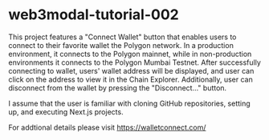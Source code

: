 # web3modal-tutorial-002

This project features a "Connect Wallet" button that enables users to connect to their favorite wallet the Polygon network. In a production environment, it connects to the Polygon mainnet, while in non-production environments it connects to the Polygon Mumbai Testnet.
After successfully connecting to wallet, users' wallet address will be displayed, and user can click on the address to view it in the Chain Explorer. Additionally, user can disconnect from the wallet by pressing the "Disconnect…" button.

I assume that the user is familiar with cloning GitHub repositories, setting up, and executing Next.js projects.

For addtional details please visit https://walletconnect.com/
